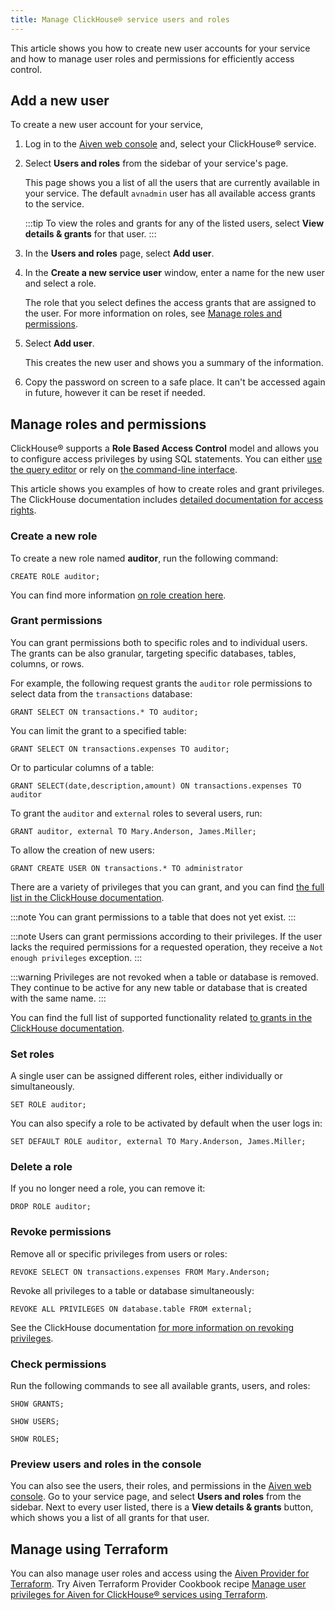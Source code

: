 ```yaml
---
title: Manage ClickHouse® service users and roles
---
```


This article shows you how to create new user accounts for your service
and how to manage user roles and permissions for efficiently access
control.

## Add a new user

To create a new user account for your service,

1.  Log in to the [Aiven web console](https://console.aiven.io/) and,
    select your ClickHouse® service.

2.  Select **Users and roles** from the sidebar of your service's page.

    This page shows you a list of all the users that are currently
    available in your service. The default `avnadmin` user has all
    available access grants to the service.

    :::tip
    To view the roles and grants for any of the listed users, select
    **View details & grants** for that user.
    :::

3.  In the **Users and roles** page, select **Add user**.

4.  In the **Create a new service user** window, enter a name for the
    new user and select a role.

    The role that you select defines the access grants that are assigned
    to the user. For more information on roles, see
    [Manage roles and permissions](/docs/products/clickhouse/howto/manage-users-roles#manage-roles-and-permissions).

5.  Select **Add user**.

    This creates the new user and shows you a summary of the
    information.

6.  Copy the password on screen to a safe place. It can\'t be accessed
    again in future, however it can be reset if needed.

## Manage roles and permissions

ClickHouse® supports a **Role Based Access Control** model and allows
you to configure access privileges by using SQL statements. You can
either [use the query editor](query-databases) or rely on
[the command-line interface](connect-with-clickhouse-cli).

This article shows you examples of how to create roles and grant
privileges. The ClickHouse documentation includes [detailed
documentation for access
rights](https://clickhouse.com/docs/en/operations/access-rights/).

### Create a new role

To create a new role named **auditor**, run the following command:

```
CREATE ROLE auditor;
```

You can find more information [on role creation
here](https://clickhouse.com/docs/en/sql-reference/statements/create/role/).

### Grant permissions

You can grant permissions both to specific roles and to individual
users. The grants can be also granular, targeting specific databases,
tables, columns, or rows.

For example, the following request grants the `auditor` role permissions
to select data from the `transactions` database:

```
GRANT SELECT ON transactions.* TO auditor;
```

You can limit the grant to a specified table:

```
GRANT SELECT ON transactions.expenses TO auditor;
```

Or to particular columns of a table:

```
GRANT SELECT(date,description,amount) ON transactions.expenses TO auditor
```

To grant the `auditor` and `external` roles to several users, run:

```
GRANT auditor, external TO Mary.Anderson, James.Miller;
```

To allow the creation of new users:

```
GRANT CREATE USER ON transactions.* TO administrator
```

There are a variety of privileges that you can grant, and you can find
[the full list in the ClickHouse
documentation](https://clickhouse.com/docs/en/sql-reference/statements/grant/#privileges).

:::note
You can grant permissions to a table that does not yet exist.
:::

:::note
Users can grant permissions according to their privileges. If the user
lacks the required permissions for a requested operation, they receive a
`Not enough privileges` exception.
:::

:::warning
Privileges are not revoked when a table or database is removed. They
continue to be active for any new table or database that is created with
the same name.
:::

You can find the full list of supported functionality related [to grants
in the ClickHouse
documentation](https://clickhouse.com/docs/en/sql-reference/statements/grant/).

### Set roles

A single user can be assigned different roles, either individually or
simultaneously.

```
SET ROLE auditor;
```

You can also specify a role to be activated by default when the user
logs in:

```
SET DEFAULT ROLE auditor, external TO Mary.Anderson, James.Miller;
```

### Delete a role

If you no longer need a role, you can remove it:

```
DROP ROLE auditor;
```

### Revoke permissions

Remove all or specific privileges from users or roles:

```
REVOKE SELECT ON transactions.expenses FROM Mary.Anderson;
```

Revoke all privileges to a table or database simultaneously:

```
REVOKE ALL PRIVILEGES ON database.table FROM external;
```

See the ClickHouse documentation [for more information on revoking
privileges](https://clickhouse.com/docs/en/sql-reference/statements/revoke/).

### Check permissions

Run the following commands to see all available grants, users, and
roles:

```
SHOW GRANTS;
```

```
SHOW USERS;
```

```
SHOW ROLES;
```

### Preview users and roles in the console

You can also see the users, their roles, and permissions in the [Aiven
web console](https://console.aiven.io/). Go to your service page, and
select **Users and roles** from the sidebar. Next to every user listed,
there is a **View details & grants** button, which shows you a list of
all grants for that user.

## Manage using Terraform

You can also manage user roles and access using the
[Aiven Provider for Terraform](/docs/tools/terraform). Try Aiven Terraform Provider Cookbook recipe [Manage user
privileges for Aiven for ClickHouse® services using
Terraform](https://aiven.io/developer/manage-user-privileges-clickhouse-terraform).
